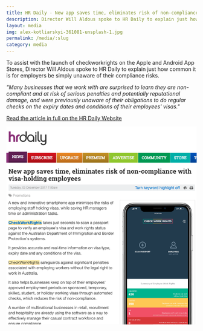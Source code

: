 ```yaml
---
title: HR Daily - New app saves time, eliminates risk of non-compliance with visa-holding employees
description: Director Will Aldous spoke to HR Daily to explain just how common it is for employers be simply unaware of their compliance risks.
layout: media
img: alex-kotliarskyi-361081-unsplash-1.jpg
permalink: /media/:slug
category: media
---
```


To assist with the launch of checkworkrights on the Apple and Android App Stores, Director Will Aldous spoke to HR Daily to explain just how common it is for employers be simply unaware of their compliance risks.

*"Many businesses that we work with are surprised to learn they are non-compliant and at risk of serious penalties and potentially reputational damage, and were previously unaware of their obligations to do regular checks on the expiry dates and conditions of their employees' visas."*

[Read the article in full on the HR Daily Website](https://hrdaily.com.au/nl06_news_selected.php?selkey=4893)

[![AHRI / AHM checkworkrights](/assets/img/images/HR-Daily-newapp.png)](https://hrdaily.com.au/nl06_news_selected.php?selkey=4893)